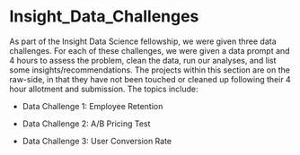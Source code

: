# Insight_Data_Challenges

As part of the Insight Data Science fellowship, we were given three data challenges. For each of these challenges, we were given a data prompt and 4 hours to  assess the problem, clean the data, run our analyses, and list some insights/recommendations. The projects within this section are on the raw-side, in that they have not been touched or cleaned up following their 4 hour allotment and submission. The topics include:

* Data Challenge 1: Employee Retention

* Data Challenge 2: A/B Pricing Test

* Data Challenge 3: User Conversion Rate
